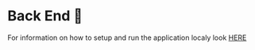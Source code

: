 # Back End 📡

For information on how to setup and run the application localy look [HERE](../Documents/RUNLOCAL.md)